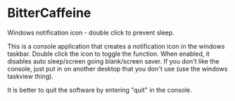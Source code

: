 # BitterCaffeine
Windows notification icon - double click to prevent sleep.

This is a console application that creates a notification icon in the windows taskbar. Double click the icon to toggle the function. When enabled, it disables auto sleep/screen going blank/screen saver.
If you don't like the console, just put in on another desktop that you don't use (use the windows taskview thing).

It is better to quit the software by entering "quit" in the console.
